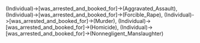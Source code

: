 (Individual)->[was_arrested_and_booked_for]->(Aggravated_Assault), (Individual)->[was_arrested_and_booked_for]->(Forcible_Rape), (Individual)->[was_arrested_and_booked_for]->(Murder), (Individual)->[was_arrested_and_booked_for]->(Homicide), (Individual)->[was_arrested_and_booked_for]->(Nonnegligent_Manslaughter)